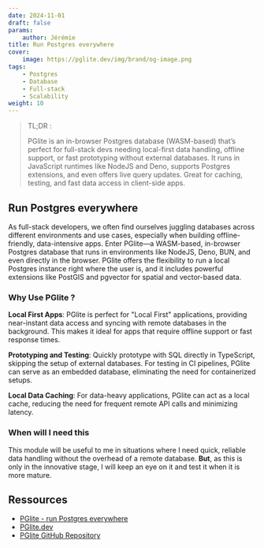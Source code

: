 ```yaml
---
date: 2024-11-01
draft: false
params:
    author: Jérémie
title: Run Postgres everywhere
cover:
    image: https://pglite.dev/img/brand/og-image.png
tags:
    - Postgres
    - Database
    - Full-stack
    - Scalability
weight: 10
---
```


> TL;DR :
>
> PGlite is an in-browser Postgres database (WASM-based) that’s perfect for full-stack devs needing local-first data handling, offline support, or fast prototyping without external databases. It runs in JavaScript runtimes like NodeJS and Deno, supports Postgres extensions, and even offers live query updates. Great for caching, testing, and fast data access in client-side apps.

## Run Postgres everywhere

As full-stack developers, we often find ourselves juggling databases across different environments and use cases, especially when building offline-friendly, data-intensive apps. Enter PGlite—a WASM-based, in-browser Postgres database that runs in environments like NodeJS, Deno, BUN, and even directly in the browser. PGlite offers the flexibility to run a local Postgres instance right where the user is, and it includes powerful extensions like PostGIS and pgvector for spatial and vector-based data.

### Why Use PGlite ?

**Local First Apps**: PGlite is perfect for "Local First" applications, providing near-instant data access and syncing with remote databases in the background. This makes it ideal for apps that require offline support or fast response times.

**Prototyping and Testing**: Quickly prototype with SQL directly in TypeScript, skipping the setup of external databases. For testing in CI pipelines, PGlite can serve as an embedded database, eliminating the need for containerized setups.

**Local Data Caching**: For data-heavy applications, PGlite can act as a local cache, reducing the need for frequent remote API calls and minimizing latency.

### When will I need this

This module will be useful to me in situations where I need quick, reliable data handling without the overhead of a remote database.
**But**, as this is only in the innovative stage, I will keep an eye on it and test it when it is more mature.

## Ressources

-   [PGlite - run Postgres everywhere](https://buttondown.com/entbit/archive/pglite-run-postgres-everywhere/)
-   [PGlite.dev](https://pglite.dev/)
-   [PGlite GitHub Repository](https://github.com/electric-sql/pglite)
